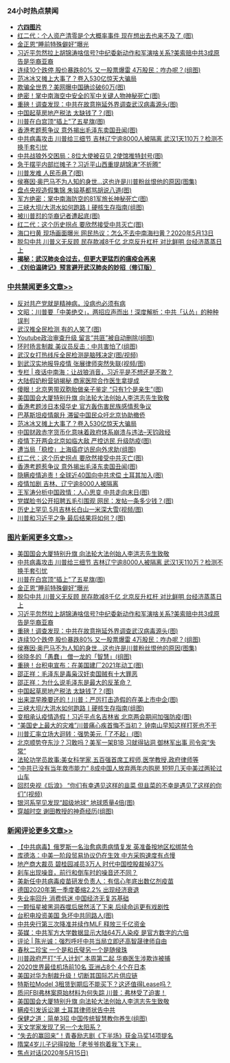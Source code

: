 <div class="catlist">
<h3>24小时热点禁闻</h3>
<ul>
<li><b><a href="64photo" target="_blank">六四图片</a></b></li>
<li><a href="https://github.com/fqnews/bnews/blob/master/cbnews/20200515/1328848.md">红二代：个人资产清零是个大概率事件 现在想出去也来不及了 (图)</a></li>
<li><a href="https://github.com/fqnews/bnews/blob/master/topimagenews/20200515/1329125.md">金正恩“睡前特殊僻好”曝光</a></li>
<li><a href="https://github.com/fqnews/bnews/blob/master/topimagenews/20200515/1329091.md">习近平忽然拉上胡锦涛啥信号?中纪委新动作和军演啥关系?美索赔中共3成原告是华裔亚裔</a></li>
<li><a href="https://github.com/fqnews/bnews/blob/master/topimagenews/20200515/1329055.md">连续10个跌停 股价暴跌80% 又一股票爆雷 4万股民：咋办呢？(组图)</a></li>
<li><a href="https://github.com/fqnews/bnews/blob/master/cbnews/20200515/1329180.md">范冰冰又摊上大事了？卷入530亿惊天大骗局</a></li>
<li><a href="https://github.com/fqnews/bnews/blob/master/cbnews/20200515/1329011.md">欺骗全世界？美网曝中国确诊破60万(图)</a></li>
<li><a href="https://github.com/fqnews/bnews/blob/master/cbnews/20200515/1328890.md">绝密！掌中南海空中安全的军中关键人物神秘死亡(图)</a></li>
<li><a href="https://github.com/fqnews/bnews/blob/master/topimagenews/20200515/1329085.md">重磅！调查发现：中共在故意拖延外界调查武汉病毒源头(图)</a></li>
<li><a href="https://github.com/fqnews/bnews/blob/master/topimagenews/20200515/1328920.md">中国起草房地产税法 太缺钱了？(图)</a></li>
<li><a href="https://github.com/fqnews/bnews/blob/master/topimagenews/20200515/1329142.md">川普在白宫顶“插上”了五星旗(图)</a></li>
<li><a href="https://github.com/fqnews/bnews/blob/master/cbnews/20200515/1329080.md">香港考题惹争议 意外揭出毛泽东卖国丑闻(图)</a></li>
<li><a href="https://github.com/fqnews/bnews/blob/master/topimagenews/20200515/1329158.md">中共病毒攻击 川普给三细节 吉林辽宁逾8000人被隔离 武汉1天110万？检测不换手套引忧</a></li>
<li><a href="https://github.com/fqnews/bnews/blob/master/cbnews/20200515/1328931.md">中共战狼外交困局：8位大使被召见 2使馆推特封号(图)</a></li>
<li><a href="https://github.com/fqnews/bnews/blob/master/comments/20200515/1328938.md">急于摆平内部烂摊子？习近平山西重提胡锦涛“不折腾”</a></li>
<li><a href="https://github.com/fqnews/bnews/blob/master/finance/20200515/1328932.md">川普发难 人民币悬了(图)</a></li>
<li><a href="https://github.com/fqnews/bnews/blob/master/topimagenews/20200515/1329033.md">侯赛因·奥巴马不为人知的身世…这也许是川普粉丝恨他的原因(图集)</a></li>
<li><a href="https://github.com/fqnews/bnews/blob/master/cbnews/20200515/1328973.md">盘点央视造假集锦 朱镕基都骂胡说八道(图)</a></li>
<li><a href="https://github.com/fqnews/bnews/blob/master/cbnews/20200515/1328990.md">军方绝密：掌中南海防空的81军旅长神秘死亡(图)</a></li>
<li><a href="https://github.com/fqnews/bnews/blob/master/topimagenews/20200515/1328905.md">三峡大坝/大洪水如何跑路丨硬核生存指南(组图)</a></li>
<li><a href="https://github.com/fqnews/bnews/blob/master/cnnews/20200515/1329019.md">被川普怼的华裔记者遭起底(图)</a></li>
<li><a href="https://github.com/fqnews/bnews/blob/master/cbnews/20200515/1329081.md">红二代：这个历史拐点 要欣然接受中共灭亡(图)</a></li>
<li><a href="https://github.com/fqnews/bnews/blob/master/comments/20200515/1329017.md">海口扫黄 现场画面曝光 网民热议：怎么不去中南海扫黄？2020年5月13日</a></li>
<li><a href="https://github.com/fqnews/bnews/blob/master/topimagenews/20200515/1329107.md">脱勾中共 川普义无反顾 民存款减8千亿 北京反升杠杆 对比鲜明 台经济蒸蒸日上</a></li>
<li><b><a href="https://github.com/fqnews/bnews/blob/master/comments/20200211/1275071.md" target="_blank">揭秘：武汉肺炎会过去，但更大更猛烈的瘟疫会再来</a></b></li>
<li><b><a href="https://github.com/fqnews/bnews/blob/master/comments/20200207/1272816.md" target="_blank">《刘伯温碑记》预言避开武汉肺炎的妙招（修订版）</a></b></li>
</ul>
</div>

<div class="catlist">
<h3><a href="https://github.com/fqnews/bnews/blob/master/cbnews/" target="_blank">中共禁闻</a><span><a href="https://github.com/fqnews/bnews/blob/master/cbnews/" target="_blank" rel="nofollow">更多文章>></a></span></h3>
<ul>
<li><a href="https://github.com/fqnews/bnews/blob/master/cbnews/20200516/1329245.md" target="_blank">反对共产党就是精神病，没病也必须有病</a></li>
<li><a href="https://github.com/fqnews/bnews/blob/master/cbnews/20200516/1329353.md" target="_blank">文昭：川普要「中美绝交」，两招应声而出！深度解析：中共「认怂」的种种误判</a></li>
<li><a href="https://github.com/fqnews/bnews/blob/master/cbnews/20200516/1329340.md" target="_blank">武汉推全民检测 有的人笑了(图)</a></li>
<li><a href="https://github.com/fqnews/bnews/blob/master/cbnews/20200516/1329335.md" target="_blank">Youtube政治审查升级 留言“共匪”被自动删除(组图)</a></li>
<li><a href="https://github.com/fqnews/bnews/blob/master/cbnews/20200516/1329323.md" target="_blank">环时扬言制裁 美议员反击：中共害怕了(组图)</a></li>
<li><a href="https://github.com/fqnews/bnews/blob/master/cbnews/20200516/1329322.md" target="_blank">武汉女打热线斥全民检测是脑残决定(图/视频)</a></li>
<li><a href="https://github.com/fqnews/bnews/blob/master/cbnews/20200516/1329321.md" target="_blank">到武汉实地报导疫情 张展律师突然失联(视频/图)</a></li>
<li><a href="https://github.com/fqnews/bnews/blob/master/cbnews/20200516/1329311.md" target="_blank">专栏 | 夜话中南海：让战狼消音，习近平是不想还是不敢？</a></li>
<li><a href="https://github.com/fqnews/bnews/blob/master/cbnews/20200516/1329284.md" target="_blank">大陆假奶粉营销揭秘 商家医院合作医生拿提成</a></li>
<li><a href="https://github.com/fqnews/bnews/blob/master/cbnews/20200516/1329279.md" target="_blank">傻眼！北京男带双胞胎做亲子鉴定 “只有1个是亲生”(图)</a></li>
<li><a href="https://github.com/fqnews/bnews/blob/master/comments/20200516/1329276.md" target="_blank">美国国会大厦特别升旗 向法轮大法创始人李洪志先生致敬</a></li>
<li><a href="https://github.com/fqnews/bnews/blob/master/cbnews/20200515/1329256.md" target="_blank">香港考题涉日本侵华史 官方轰伤害民族感情惹争议</a></li>
<li><a href="https://github.com/fqnews/bnews/blob/master/cbnews/20200515/1329248.md" target="_blank">巴基斯坦疫情飙升 滞留中国民众吁北京协助撤侨</a></li>
<li><a href="https://github.com/fqnews/bnews/blob/master/cbnews/20200515/1329180.md" target="_blank">范冰冰又摊上大事了？卷入530亿惊天大骗局</a></li>
<li><a href="https://github.com/fqnews/bnews/blob/master/cbnews/20200515/1329138.md" target="_blank">中国财政赤字货币化意味着政府体系崩溃与违法&#8211;天钧政经</a></li>
<li><a href="https://github.com/fqnews/bnews/blob/master/cbnews/20200515/1329108.md" target="_blank">疫情下开两会北京如临大敌 严控访民 升级防疫(图)</a></li>
<li><a href="https://github.com/fqnews/bnews/blob/master/cbnews/20200515/1329087.md" target="_blank">遭当局「稳控」上海癌症访民向外求助(组图)</a></li>
<li><a href="https://github.com/fqnews/bnews/blob/master/cbnews/20200515/1329081.md" target="_blank">红二代：这个历史拐点 要欣然接受中共灭亡(图)</a></li>
<li><a href="https://github.com/fqnews/bnews/blob/master/cbnews/20200515/1329080.md" target="_blank">香港考题惹争议 意外揭出毛泽东卖国丑闻(图)</a></li>
<li><a href="https://github.com/fqnews/bnews/blob/master/cbnews/20200515/1329072.md" target="_blank">隐瞒疫情追责！全球近40国向中共求偿 土耳其加入(图)</a></li>
<li><a href="https://github.com/fqnews/bnews/blob/master/cbnews/20200515/1329071.md" target="_blank">疫情加剧 吉林、辽宁逾8000人被隔离</a></li>
<li><a href="https://github.com/fqnews/bnews/blob/master/cbnews/20200515/1329067.md" target="_blank">王军涛分析中国政情：人心思变 中共走向末日(图)</a></li>
<li><a href="https://github.com/fqnews/bnews/blob/master/cbnews/20200515/1329066.md" target="_blank">党媒脸书公开招聘五毛引围观 网民：发帖一条多少钱？(图)</a></li>
<li><a href="https://github.com/fqnews/bnews/blob/master/cbnews/20200515/1329065.md" target="_blank">历史上罕见 5月吉林长白山一米深大雪(视频/图)</a></li>
<li><a href="https://github.com/fqnews/bnews/blob/master/cbnews/20200515/1329056.md" target="_blank">川普和习近平之争 最后结果将如何？(图)</a></li>

</ul>
</div>
<div class="catlist">
<h3><a href="https://github.com/fqnews/bnews/blob/master/topimagenews/" target="_blank">图片新闻</a><span><a href="https://github.com/fqnews/bnews/blob/master/topimagenews/" target="_blank" rel="nofollow">更多文章>></a></span></h3>
<ul>
<li><a href="https://github.com/fqnews/bnews/blob/master/comments/20200516/1329276.md" target="_blank">美国国会大厦特别升旗 向法轮大法创始人李洪志先生致敬</a></li>
<li><a href="https://github.com/fqnews/bnews/blob/master/topimagenews/20200515/1329158.md" target="_blank">中共病毒攻击 川普给三细节 吉林辽宁逾8000人被隔离 武汉1天110万？检测不换手套引忧</a></li>
<li><a href="https://github.com/fqnews/bnews/blob/master/topimagenews/20200515/1329142.md" target="_blank">川普在白宫顶“插上”了五星旗(图)</a></li>
<li><a href="https://github.com/fqnews/bnews/blob/master/topimagenews/20200515/1329125.md" target="_blank">金正恩“睡前特殊僻好”曝光</a></li>
<li><a href="https://github.com/fqnews/bnews/blob/master/topimagenews/20200515/1329107.md" target="_blank">脱勾中共 川普义无反顾 民存款减8千亿 北京反升杠杆 对比鲜明 台经济蒸蒸日上</a></li>
<li><a href="https://github.com/fqnews/bnews/blob/master/topimagenews/20200515/1329091.md" target="_blank">习近平忽然拉上胡锦涛啥信号?中纪委新动作和军演啥关系?美索赔中共3成原告是华裔亚裔</a></li>
<li><a href="https://github.com/fqnews/bnews/blob/master/topimagenews/20200515/1329085.md" target="_blank">重磅！调查发现：中共在故意拖延外界调查武汉病毒源头(图)</a></li>
<li><a href="https://github.com/fqnews/bnews/blob/master/topimagenews/20200515/1329055.md" target="_blank">连续10个跌停 股价暴跌80% 又一股票爆雷 4万股民：咋办呢？(组图)</a></li>
<li><a href="https://github.com/fqnews/bnews/blob/master/topimagenews/20200515/1329033.md" target="_blank">侯赛因·奥巴马不为人知的身世…这也许是川普粉丝恨他的原因(图集)</a></li>
<li><a href="https://github.com/fqnews/bnews/blob/master/topimagenews/20200515/1329028.md" target="_blank">徐晓冬的「愚蠢」 僧一龙的「智慧」(组图)</a></li>
<li><a href="https://github.com/fqnews/bnews/blob/master/topimagenews/20200515/1329007.md" target="_blank">重磅！台积电宣布：在美国建厂2021年动工(图)</a></li>
<li><a href="https://github.com/fqnews/bnews/blob/master/comments/20200515/205308.md" target="_blank">邵正祥：毛泽东是毒枭汉奸卖国贼有十大罪恶</a></li>
<li><a href="https://github.com/fqnews/bnews/blob/master/comments/20200515/1286256.md" target="_blank">邵正祥：为什么说毛泽东是最大的反革命？</a></li>
<li><a href="https://github.com/fqnews/bnews/blob/master/topimagenews/20200515/1328920.md" target="_blank">中国起草房地产税法 太缺钱了？(图)</a></li>
<li><a href="https://github.com/fqnews/bnews/blob/master/topimagenews/20200515/1328906.md" target="_blank">出来混早晚要还的！川普：严厉打击造假的在美上市中企(图)</a></li>
<li><a href="https://github.com/fqnews/bnews/blob/master/topimagenews/20200515/1328905.md" target="_blank">三峡大坝/大洪水如何跑路丨硬核生存指南(组图)</a></li>
<li><a href="https://github.com/fqnews/bnews/blob/master/topimagenews/20200515/1328904.md" target="_blank">变相承认疫情造假！习近平点名吉林省 北京两会期间加强防疫(图)</a></li>
<li><a href="https://github.com/fqnews/bnews/blob/master/topimagenews/20200514/1328663.md" target="_blank">&#8220;美国史上最大的灾难”川普痛心疾首悔不当初？ 钟南山早知这样打死也不干</a></li>
<li><a href="https://github.com/fqnews/bnews/blob/master/topimagenews/20200514/1328643.md" target="_blank">川普汇率立场大迴转：强势美元「了不起」(图)</a></li>
<li><a href="https://github.com/fqnews/bnews/blob/master/topimagenews/20200514/1328591.md" target="_blank">北京顺势夺东沙？习敢吗？美军一架B1B 习就得钻洞 御林军出事 司令突“失常”</a></li>
<li><a href="https://github.com/fqnews/bnews/blob/master/comments/20200514/1328547.md" target="_blank">法轮功学员故事:美女科学家,五百强首席工程师,医学教授,政府律师等</a></li>
<li><a href="https://github.com/fqnews/bnews/blob/master/topimagenews/20200514/1328502.md" target="_blank">“中共已没有当年救市能力” 8成中国人放弃两年内购房 短短几天中美过两轮过山车</a></li>
<li><a href="https://github.com/fqnews/bnews/blob/master/topimagenews/20200514/1328469.md" target="_blank">回怼央视《后浪》 &#8220;你们有幸遇见这样的韭菜 但韭菜的不幸是遇见了这样的你们&#8221;(视频)</a></li>
<li><a href="https://github.com/fqnews/bnews/blob/master/topimagenews/20200514/1328468.md" target="_blank">银河系罕见发现“超级地球” 地球质量4倍(图)</a></li>
<li><a href="https://github.com/fqnews/bnews/blob/master/topimagenews/20200514/1328456.md" target="_blank">穿越时空 谢田教授的神奇经历(组图)</a></li>

</ul>
</div>
<div class="catlist">
<h3><a href="https://github.com/fqnews/bnews/blob/master/comments/" target="_blank">新闻评论</a><span><a href="https://github.com/fqnews/bnews/blob/master/comments/" target="_blank" rel="nofollow">更多文章>></a></span></h3>
<ul>
<li><a href="https://github.com/fqnews/bnews/blob/master/comments/20200516/1329414.md" target="_blank">【中共病毒】俄罗斯一名治愈病患病情复发  英准备按地区松绑禁令</a></li>
<li><a href="https://github.com/fqnews/bnews/blob/master/comments/20200516/1329412.md" target="_blank">库德洛：中美一阶段贸易协议仍在生效 中方采购速度有点慢</a></li>
<li><a href="https://github.com/fqnews/bnews/blob/master/comments/20200516/1329411.md" target="_blank">地产商大裁员 碧桂园减员3万人 时代中国控股裁掉37%</a></li>
<li><a href="https://github.com/fqnews/bnews/blob/master/comments/20200516/1329410.md" target="_blank">刹车出现噪音，前行和倒车时的噪音还不同？</a></li>
<li><a href="https://github.com/fqnews/bnews/blob/master/comments/20200516/1329401.md" target="_blank">美新任中共病毒疫苗研发负责人：有信心年底出数亿剂疫苗</a></li>
<li><a href="https://github.com/fqnews/bnews/blob/master/comments/20200516/1329396.md" target="_blank">德国2020年第一季度萎缩2.2%  出现经济衰退</a></li>
<li><a href="https://github.com/fqnews/bnews/blob/master/comments/20200516/1329391.md" target="_blank">失业率回升 消费低迷 中国经济无复苏基础</a></li>
<li><a href="https://github.com/fqnews/bnews/blob/master/comments/20200516/1329390.md" target="_blank">一颗恒星被黑洞吞噬后居然活了下来 后续命运更有戏剧性</a></li>
<li><a href="https://github.com/fqnews/bnews/blob/master/comments/20200516/1329378.md" target="_blank">台积电投资美国 急坏中共同路人(图)</a></li>
<li><a href="https://github.com/fqnews/bnews/blob/master/comments/20200516/1329373.md" target="_blank">中共央行第三次降准并续作MLF 释放三千亿资金</a></li>
<li><a href="https://github.com/fqnews/bnews/blob/master/comments/20200516/1329359.md" target="_blank">英媒：中共军方大学数据显示大陆64万人染疫 是官方数字的六倍</a></li>
<li><a href="https://github.com/fqnews/bnews/blob/master/comments/20200516/1329352.md" target="_blank">评论 | 陈光诚：强烈呼吁中共当局立即还高智晟律师自由</a></li>
<li><a href="https://github.com/fqnews/bnews/blob/master/comments/20200516/1329334.md" target="_blank">春秋二珍宝 一个是和氏璧另一个是随侯珠</a></li>
<li><a href="https://github.com/fqnews/bnews/blob/master/comments/20200516/1329305.md" target="_blank">川普政府严打“千人计划” 本周第二起 华裔医生涉欺诈被捕</a></li>
<li><a href="https://github.com/fqnews/bnews/blob/master/comments/20200516/1329304.md" target="_blank">2020世界最佳机场前10名 亚洲占8个 4个在日本</a></li>
<li><a href="https://github.com/fqnews/bnews/blob/master/comments/20200516/1329295.md" target="_blank">美国对华为制裁升级！切断其国际芯片供应链</a></li>
<li><a href="https://github.com/fqnews/bnews/blob/master/comments/20200516/1329294.md" target="_blank">特斯拉Model 3租赁到期后不能买下？这还值得Lease吗？</a></li>
<li><a href="https://github.com/fqnews/bnews/blob/master/comments/20200516/1329277.md" target="_blank">质问FBI弗林案原始材料为何失踪 川普：弗林受了迫害！</a></li>
<li><a href="https://github.com/fqnews/bnews/blob/master/comments/20200516/1329276.md" target="_blank">美国国会大厦特别升旗 向法轮大法创始人李洪志先生致敬</a></li>
<li><a href="https://github.com/fqnews/bnews/blob/master/comments/20200516/1329268.md" target="_blank">瞒疫引发诉讼潮 土耳其律师状告中共</a></li>
<li><a href="https://github.com/fqnews/bnews/blob/master/comments/20200516/1329262.md" target="_blank">保健之道：简单3招 中国传统智慧教你养生(组图)</a></li>
<li><a href="https://github.com/fqnews/bnews/blob/master/comments/20200515/1329247.md" target="_blank">天文学家发现了另一个太阳系？</a></li>
<li><a href="https://github.com/fqnews/bnews/blob/master/comments/20200515/1329246.md" target="_blank">“失去的赢回来”！青春励志剧《下半场》获金马奖14项提名</a></li>
<li><a href="https://github.com/fqnews/bnews/blob/master/comments/20200515/1329224.md" target="_blank">隋棠4岁儿子记得投胎「老爷爷抱着我飞下来」</a></li>
<li><a href="https://github.com/fqnews/bnews/blob/master/comments/20200515/1329200.md" target="_blank">焦点对话(2020年5月15日)</a></li>

</ul>
</div>
